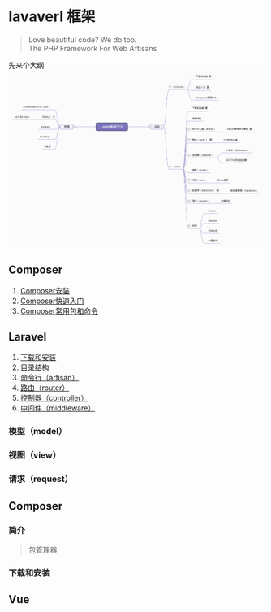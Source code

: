 # lavaverl 框架
> Love beautiful code? We do too.     
The PHP Framework For Web Artisans

先来个大纲
![laravel/images/Laravel_list.png](laravel/images/Laravel_list.png)

## Composer

1. [Composer安装](composer/install.md)
2. [Composer快速入门](composer/get_start.md)
3. [Composer常用包和命令](composer/packagelist.md)

## Laravel

1. [下载和安装](laravel/install_dir.md)
2. [目录结构](laravel/install_dir.md#_2)
3. [命令行（artisan）](laravel/artisan.md)
4. [路由（router）](laravel/route.md)
5. [控制器（controller）](laravel/controller.md)
6. [中间件（middleware）](laravel/middleware.md)



### 模型（model）

### 视图（view）

### 请求（request）

## Composer

<!--Note-->
### 简介
> 包管理器


<!--/Note-->

### 下载和安装

## Vue
